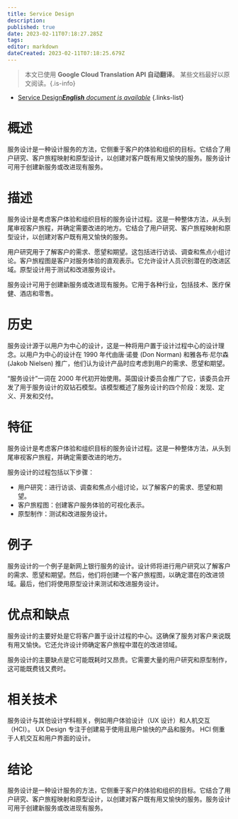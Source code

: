 ```yaml
---
title: Service Design
description: 
published: true
date: 2023-02-11T07:18:27.285Z
tags: 
editor: markdown
dateCreated: 2023-02-11T07:18:25.679Z
---
```


> 本文已使用 **Google Cloud Translation API 自动翻译**。
某些文档最好以原文阅读。{.is-info}



- [Service Design***English** document is available*](/en/Knowledge-base/Dictionary/service-design)
{.links-list}


# 概述
服务设计是一种设计服务的方法，它侧重于客户的体验和组织的目标。它结合了用户研究、客户旅程映射和原型设计，以创建对客户既有用又愉快的服务。服务设计可用于创建新服务或改进现有服务。

# 描述
服务设计是考虑客户体验和组织目标的服务设计过程。这是一种整体方法，从头到尾审视客户旅程，并确定需要改进的地方。它结合了用户研究、客户旅程映射和原型设计，以创建对客户既有用又愉快的服务。

用户研究用于了解客户的需求、愿望和期望。这包括进行访谈、调查和焦点小组讨论。客户旅程图是客户对服务体验的直观表示。它允许设计人员识别潜在的改进区域。原型设计用于测试和改进服务设计。

服务设计可用于创建新服务或改进现有服务。它用于各种行业，包括技术、医疗保健、酒店和零售。

# 历史
服务设计源于以用户为中心的设计，这是一种将用户置于设计过程中心的设计理念。以用户为中心的设计在 1990 年代由唐·诺曼 (Don Norman) 和雅各布·尼尔森 (Jakob Nielsen) 推广，他们认为设计产品时应考虑到用户的需求、愿望和期望。

“服务设计”一词在 2000 年代初开始使用。英国设计委员会推广了它，该委员会开发了用于服务设计的双钻石模型。该模型概述了服务设计的四个阶段：发现、定义、开发和交付。

# 特征
服务设计是考虑客户体验和组织目标的服务设计过程。这是一种整体方法，从头到尾审视客户旅程，并确定需要改进的地方。

服务设计的过程包括以下步骤：

- 用户研究：进行访谈、调查和焦点小组讨论，以了解客户的需求、愿望和期望。
- 客户旅程图：创建客户服务体验的可视化表示。
- 原型制作：测试和改进服务设计。

# 例子
服务设计的一个例子是新网上银行服务的设计。设计师将进行用户研究以了解客户的需求、愿望和期望。然后，他们将创建一个客户旅程图，以确定潜在的改进领域。最后，他们将使用原型设计来测试和改进服务设计。

# 优点和缺点
服务设计的主要好处是它将客户置于设计过程的中心。这确保了服务对客户来说既有用又愉快。它还允许设计师确定客户旅程中潜在的改进领域。

服务设计的主要缺点是它可能既耗时又昂贵。它需要大量的用户研究和原型制作，这可能既费钱又费时。

# 相关技术
服务设计与其他设计学科相关，例如用户体验设计（UX 设计）和人机交互（HCI）。 UX Design 专注于创建易于使用且用户愉快的产品和服务。 HCI 侧重于人机交互和用户界面的设计。

# 结论
服务设计是一种设计服务的方法，它侧重于客户的体验和组织的目标。它结合了用户研究、客户旅程映射和原型设计，以创建对客户既有用又愉快的服务。服务设计可用于创建新服务或改进现有服务。
